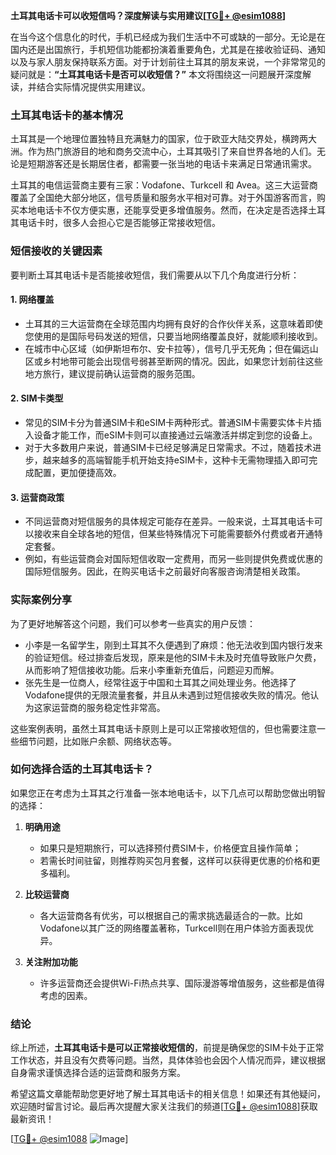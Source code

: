 **土耳其电话卡可以收短信吗？深度解读与实用建议[[TG💪+ @esim1088](https://t.me/s/esim1088)]**

在当今这个信息化的时代，手机已经成为我们生活中不可或缺的一部分。无论是在国内还是出国旅行，手机短信功能都扮演着重要角色，尤其是在接收验证码、通知以及与家人朋友保持联系方面。对于计划前往土耳其的朋友来说，一个非常常见的疑问就是：**“土耳其电话卡是否可以收短信？”** 本文将围绕这一问题展开深度解读，并结合实际情况提供实用建议。

### 土耳其电话卡的基本情况

土耳其是一个地理位置独特且充满魅力的国家，位于欧亚大陆交界处，横跨两大洲。作为热门旅游目的地和商务交流中心，土耳其吸引了来自世界各地的人们。无论是短期游客还是长期居住者，都需要一张当地的电话卡来满足日常通讯需求。

土耳其的电信运营商主要有三家：Vodafone、Turkcell 和 Avea。这三大运营商覆盖了全国绝大部分地区，信号质量和服务水平相对可靠。对于外国游客而言，购买本地电话卡不仅方便实惠，还能享受更多增值服务。然而，在决定是否选择土耳其电话卡时，很多人会担心它是否能够正常接收短信。

### 短信接收的关键因素

要判断土耳其电话卡是否能接收短信，我们需要从以下几个角度进行分析：

#### 1. **网络覆盖**
   - 土耳其的三大运营商在全球范围内均拥有良好的合作伙伴关系，这意味着即使您使用的是国际号码发送的短信，只要当地网络覆盖良好，就能顺利接收到。
   - 在城市中心区域（如伊斯坦布尔、安卡拉等），信号几乎无死角；但在偏远山区或乡村地带可能会出现信号弱甚至断网的情况。因此，如果您计划前往这些地方旅行，建议提前确认运营商的服务范围。

#### 2. **SIM卡类型**
   - 常见的SIM卡分为普通SIM卡和eSIM卡两种形式。普通SIM卡需要实体卡片插入设备才能工作，而eSIM卡则可以直接通过云端激活并绑定到您的设备上。
   - 对于大多数用户来说，普通SIM卡已经足够满足日常需求。不过，随着技术进步，越来越多的高端智能手机开始支持eSIM卡，这种卡无需物理插入即可完成配置，更加便捷高效。

#### 3. **运营商政策**
   - 不同运营商对短信服务的具体规定可能存在差异。一般来说，土耳其电话卡可以接收来自全球各地的短信，但某些特殊情况下可能需要额外付费或者开通特定套餐。
   - 例如，有些运营商会对国际短信收取一定费用，而另一些则提供免费或优惠的国际短信服务。因此，在购买电话卡之前最好向客服咨询清楚相关政策。

### 实际案例分享

为了更好地解答这个问题，我们可以参考一些真实的用户反馈：

- 小李是一名留学生，刚到土耳其不久便遇到了麻烦：他无法收到国内银行发来的验证短信。经过排查后发现，原来是他的SIM卡未及时充值导致账户欠费，从而影响了短信接收功能。后来小李重新充值后，问题迎刃而解。
- 张先生是一位商人，经常往返于中国和土耳其之间处理业务。他选择了Vodafone提供的无限流量套餐，并且从未遇到过短信接收失败的情况。他认为这家运营商的服务稳定性非常高。

这些案例表明，虽然土耳其电话卡原则上是可以正常接收短信的，但也需要注意一些细节问题，比如账户余额、网络状态等。

### 如何选择合适的土耳其电话卡？

如果您正在考虑为土耳其之行准备一张本地电话卡，以下几点可以帮助您做出明智的选择：

1. **明确用途**
   - 如果只是短期旅行，可以选择预付费SIM卡，价格便宜且操作简单；
   - 若需长时间驻留，则推荐购买包月套餐，这样可以获得更优惠的价格和更多福利。

2. **比较运营商**
   - 各大运营商各有优劣，可以根据自己的需求挑选最适合的一款。比如Vodafone以其广泛的网络覆盖著称，Turkcell则在用户体验方面表现优异。

3. **关注附加功能**
   - 许多运营商还会提供Wi-Fi热点共享、国际漫游等增值服务，这些都是值得考虑的因素。

### 结论

综上所述，**土耳其电话卡是可以正常接收短信的**，前提是确保您的SIM卡处于正常工作状态，并且没有欠费等问题。当然，具体体验也会因个人情况而异，建议根据自身需求谨慎选择合适的运营商和服务方案。

希望这篇文章能帮助您更好地了解土耳其电话卡的相关信息！如果还有其他疑问，欢迎随时留言讨论。最后再次提醒大家关注我们的频道[[TG💪+ @esim1088](https://t.me/s/esim1088)]获取最新资讯！

[[TG💪+ @esim1088](https://t.me/s/esim1088) ![Image](https://i.postimg.cc/4NQfJmqS/Snipaste-2025-05-13-00-14-12.png)]
